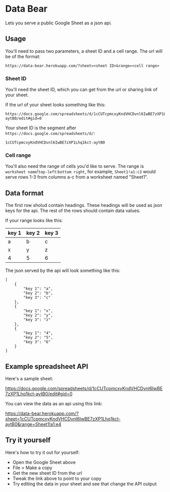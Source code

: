 # Data Bear

Lets you serve a public Google Sheet as a json api.

## Usage

You'll need to pass two parameters, a sheet ID and a cell range. The url will be of the format:

    https://data-bear.herokuapp.com/?sheet=<sheet ID>&range=<cell range>

### Sheet ID

You'll need the sheet ID, which you can get from the url or sharing link of your sheet.

If the url of your sheet looks something like this:

    https://docs.google.com/spreadsheets/d/1cCUTcpmcxyKndVHCDvnl6IwBE7zXP1Lhq1kct-aytB0/edit#gid=0

Your sheet ID is the segment after `https://docs.google.com/spreadsheets/d/`:

    1cCUTcpmcxyKndVHCDvnl6IwBE7zXP1Lhq1kct-aytB0

### Cell range

You'll also need the range of cells you'd like to serve. The range is `worksheet name`!`top-left`:`bottom right`, for example, `Sheet1!a1:c3` would serve rows 1-3 from columns a-c from a worksheet named "Sheet1".

## Data format

The first row sholud contain headings. These headings will be used as json keys for the api. The rest of the rows should contain data values.

If your range looks like this:

| key 1 | key 2 | key 3 |
|-------|-------|-------|
| a     | b     | c     |
| x     | y     | z     |
| 4     | 5     | 6     |

The json served by the api will look something like this:

    [
        {
            "key 1": "a",
            "key 2": "b",
            "key 3": "c"
        },
        {
            "key 1": "x",
            "key 2": "y",
            "key 3": "z"
        },
        {
            "key 1": "4",
            "key 2": "5",
            "key 3": "6"
        }
    ]

## Example spreadsheet API

Here's a sample sheet:

https://docs.google.com/spreadsheets/d/1cCUTcpmcxyKndVHCDvnl6IwBE7zXP1Lhq1kct-aytB0/edit#gid=0

You can view the data as an api using this link:

https://data-bear.herokuapp.com/?sheet=1cCUTcpmcxyKndVHCDvnl6IwBE7zXP1Lhq1kct-aytB0&range=Sheet1!a1:e4

## Try it yourself

Here's how to try it out for yourself:

* Open the Google Sheet above
* File > Make a copy
* Get the new sheet ID from the url
* Tweak the link above to point to your copy
* Try editing the data in your sheet and see that change the API output
